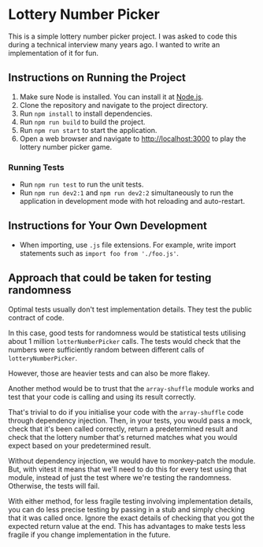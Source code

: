 # Lottery Number Picker

This is a simple lottery number picker project. I was asked to code this during a technical interview many years ago. I wanted to write an implementation of it for fun.


## Instructions on Running the Project

1. Make sure Node is installed. You can install it at [Node.js](https://nodejs.org/en/download/).
2. Clone the repository and navigate to the project directory.
3. Run `npm install` to install dependencies.
4. Run `npm run build` to build the project.
5. Run `npm run start` to start the application.
6. Open a web browser and navigate to [http://localhost:3000](http://localhost:3000) to play the lottery number picker game.


### Running Tests

- Run `npm run test` to run the unit tests.
- Run `npm run dev2:1` and `npm run dev2:2` simultaneously to run the application in development mode with hot reloading and auto-restart.


## Instructions for Your Own Development

- When importing, use `.js` file extensions. For example, write import statements such as `import foo from './foo.js'`.


## Approach that could be taken for testing randomness

Optimal tests usually don't test implementation details. They test the public contract of code.

In this case, good tests for randomness would be statistical tests utilising about 1 million `lotterNumberPicker` calls. The tests would check that the numbers were sufficiently random between different calls of `lotteryNumberPicker`.

However, those are heavier tests and can also be more flakey.

Another method would be to trust that the `array-shuffle` module works and test that your code is calling and using its result correctly.

That's trivial to do if you initialise your code with the `array-shuffle` code through dependency injection. Then, in your tests, you would pass a mock, check that it's been called correctly, return a predetermined result and check that the lottery number that's returned matches what you would expect based on your predetermined result.

Without dependency injection, we would have to monkey-patch the module. But, with vitest it means that we'll need to do this for every test using that module, instead of just the test where we're testing the randomness. Otherwise, the tests will fail.

With either method, for less fragile testing involving implementation details, you can do less precise testing by passing in a stub and simply checking that it was called once. Ignore the exact details of checking that you got the expected return value at the end. This has advantages to make tests less fragile if you change implementation in the future.

